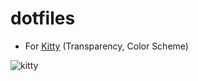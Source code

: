 # dotfiles
- For [Kitty](https://sw.kovidgoyal.net/kitty/) (Transparency, Color Scheme)

![kitty](https://cdn.discordapp.com/attachments/1047658304098287728/1050164663565942875/vmware_oetZz0unCl.png)
